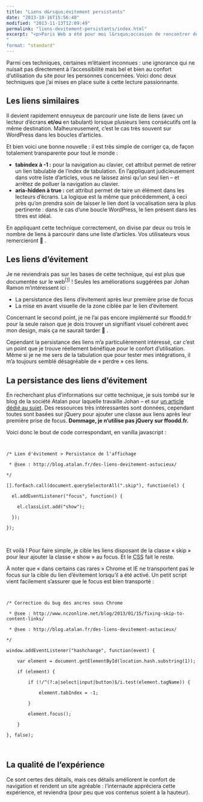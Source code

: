 ```yaml
---
title: "Liens d&rsquo;évitement persistants"
date: "2013-10-16T15:56:40"
modified: "2013-11-13T12:09:49"
permalink: "liens-devitement-persistants/index.html"
excerpt: "<p>Paris Web a été pour moi l&rsquo;occasion de rencontrer des professionnels aguerris et d&rsquo;en apercevoir les expériences cumulées. Et une conférence m&rsquo;a particulièrement appris : <em>&laquo;Accessibiliser avec subtilité&raquo;</em> de <a href="https://twitter.com/johan_ramon" title="Profil Twitter de Johan Ramon (nouvelle fenêtre)" target="_blank">Johan Ramon </a> de la <a href="http://www.atalan.fr/" target="_blank" title="LE site de la société Atalan (nouvelle fenêtre)"> société Atalan</a>. <a href="https://www.ffoodd.fr/liens-devitement-persistants/" aria-hidden="true">Lire la suite de «&nbsp;Liens d&rsquo;évitement persistants&nbsp;» <span class="meta-nav">&rarr;</span></a></p>
"
format: "standard"
---
```

<p>Parmi ces techniques, certaines m&rsquo;étaient inconnues : une ignorance qui ne nuisait pas directement à l&rsquo;accessibilité mais bel et bien au confort d&rsquo;utilisation du site pour les personnes concernées. Voici donc deux techniques que j&rsquo;ai mises en place suite à cette lecture passionnante.</p>
<h2>Les liens similaires</h2>
<p>Il devient rapidement ennuyeux de parcourir une liste de liens (avec un lecteur d&rsquo;écrans <b>et/ou</b> en tabulant) lorsque plusieurs liens consécutifs ont la même destination. Malheureusement, c&rsquo;est le cas très souvent sur WordPress dans les boucles d&rsquo;articles.</p>
<p>Et bien voici une bonne nouvelle : il est très simple de corriger ça, de façon totalement transparente pour tout le monde :</p>
<ul>
<li><b>tabindex à -1 :</b> pour la navigation au clavier, cet attribut permet de retirer un lien tabulable de l&rsquo;index de tabulation. En l&rsquo;appliquant judicieusement dans votre liste d&rsquo;articles, vous ne laissez ainsi qu&rsquo;un seul lien &#8211; et arrêtez de polluer la navigation au clavier.</li>
<li><b>aria-hidden à true :</b> cet attribut permet de taire un élément dans les lecteurs d&rsquo;écrans. La logique est la même que précédemment, à ceci près qu&rsquo;on prendra soin de laisser le lien dont la vocalisation sera la plus pertinente : dans le cas d&rsquo;une boucle WordPress, le lien présent dans les titres est idéal.</li>
</ul>
<p>En appliquant cette technique correctement, on divise par deux ou trois le nombre de liens à parcourir dans une liste d&rsquo;articles. Vos utilisateurs vous remercieront 🙂 .</p>
<h2>Les liens d&rsquo;évitement</h2>
<p>Je ne reviendrais pas sur les bases de cette technique, qui est plus que documentée sur le web<sup aria-describedby="note-1" id="lien-1" data-note="Un article de Jean-Pierre Villain sur Alsacréations - il date de 2006 et est toujours (presque) d&#039;actualités : http://www.alsacreations.com/tuto/lire/572-Les-liens-d-evitement.htm"><a class="scroll print-hidden" href="https://www.ffoodd.fr/liens-devitement-persistants/#note-1" title="Un article de Jean-Pierre Villain sur Alsacréations - il date de 2006 et est toujours (presque) d&#039;actualités : http://www.alsacreations.com/tuto/lire/572-Les-liens-d-evitement.htm">[1]</a></sup> ! Seules les améliorations suggérées par Johan Ramon m&rsquo;intéressent ici :</p>
<ul>
<li>La persistance des liens d&rsquo;évitement après leur première prise de focus</li>
<li>La mise en avant visuelle de la zone ciblée par le lien d&rsquo;évitement</li>
</ul>
<p>Concernant le second point, je ne l&rsquo;ai pas encore implémenté sur ffoodd.fr pour la seule raison que je dois trouver un signifiant visuel cohérent avec mon design, mais ça ne saurait tarder 🙂 .</p>
<p>Cependant la persistance des liens m&rsquo;a particulièrement intéressé, car c&rsquo;est un point que je trouve réellement bénéfique pour le confort d&rsquo;utilisation. Même si je ne me sers de la tabulation que pour tester mes intégrations, il m&rsquo;a toujours semblé désagréable de « perdre » ces liens. </p>
<h2>La persistance des liens d&rsquo;évitement</h2>
<p>En recherchant plus d&rsquo;informations sur cette technique, je suis tombé sur le blog de la société Atalan pour laquelle travaille Johan &#8211; et sur <a href="http://blog.atalan.fr/des-liens-devitement-astucieux/" title="Article sur les liens d'évitement astucieux (nouvelle fenêtre)" target="_blank">un article dédié au sujet</a>. Des ressources très intéressantes sont données, cependant toutes sont basées sur jQuery pour ajouter une classe aux liens après leur première prise de focus. <b>Dommage, je n&rsquo;utilise pas jQuery sur ffoodd.fr.</b></p>
<p>Voici donc le bout de code correspondant, en vanilla javascript : </p>
<pre><code class="language-javascript"><br />
/* Lien d&#039;évitement &gt; Persistance de l&#039;affichage<br />
 * @see : http://blog.atalan.fr/des-liens-devitement-astucieux/<br />
*/<br />
[].forEach.call(document.querySelectorAll(&quot;.skip&quot;), function(el) {<br />
  el.addEventListener(&quot;focus&quot;, function() {<br />
    el.classList.add(&quot;show&quot;);<br />
  });<br />
});<br />
</code>
</pre>
<p>Et voilà ! Pour faire simple, je cible les liens disposant de la classe « skip » pour leur ajouter la classe « show » au focus. Et le <abbr title="Cascading StyleSheet" lang="en">CSS</abbr> fait le reste.</p>
<p>À noter que « dans certains cas rares » Chrome et IE ne transportent pas le focus sur la cible du lien d&rsquo;évitement lorsqu&rsquo;il a été activé. Un petit script vient facilement s&rsquo;assurer que le focus est bien transporté :</p>
<pre><code class="language-javascript"><br />
/* Correction du bug des ancres sous Chrome<br />
 * @see : http://www.nczonline.net/blog/2013/01/15/fixing-skip-to-content-links/<br />
 * @see : http://blog.atalan.fr/des-liens-devitement-astucieux/<br />
*/<br />
window.addEventListener(&quot;hashchange&quot;, function(event) {<br />
    var element = document.getElementById(location.hash.substring(1));<br />
    if (element) {<br />
        if (!/^(?:a|select|input|button)$/i.test(element.tagName)) {<br />
            element.tabIndex = -1;<br />
        }<br />
        element.focus();<br />
    }<br />
}, false);<br />
</code>
</pre>
<h2>La qualité de l&rsquo;expérience</h2>
<p>Ce sont certes des détails, mais ces détails améliorent le confort de navigation et rendent un site agréable : l&rsquo;internaute appréciera cette expérience, et reviendra (pour peu que vos contenus soient à la hauteur). </p>
